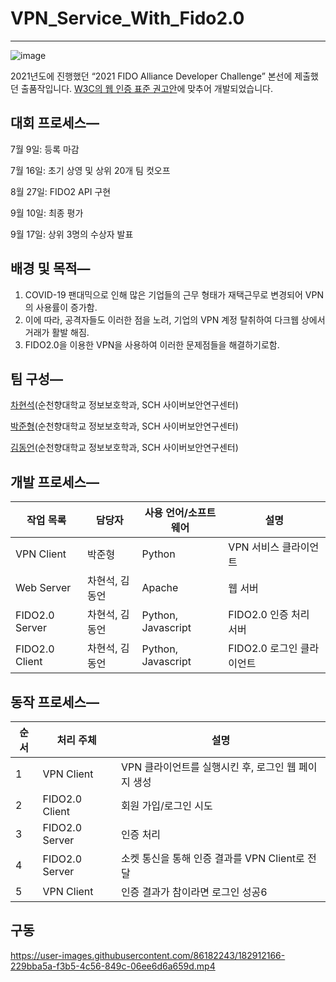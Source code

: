 # VPN_Service_With_Fido2.0

---

![image](https://user-images.githubusercontent.com/86182243/182912096-bfdb54e6-017a-4aa7-97d0-dc6cb078fc5f.png)

2021년도에 진행했던 “2021 FIDO Alliance Developer Challenge” 본선에 제출했던 출품작입니다. 
[W3C의 웹 인증 표준 권고안](https://www.w3.org/TR/2019/REC-webauthn-1-20190304/#intro)에 맞추어 개발되었습니다.


## 대회 프로세스—

7월 9일: 등록 마감

7월 16일: 초기 상영 및 상위 20개 팀 컷오프

8월 27일: FIDO2 API 구현

9월 10일: 최종 평가

9월 17일: 상위 3명의 수상자 발표

## 배경 및 목적—

1. COVID-19 팬대믹으로 인해 많은 기업들의 근무 형태가 재택근무로 변경되어 VPN의 사용률이 증가함.
2. 이에 따라, 공격자들도 이러한 점을 노려, 기업의 VPN 계정 탈취하여 다크웹 상에서 거래가 활발 해짐.
3.  FIDO2.0을 이용한 VPN을 사용하여 이러한 문제점들을 해결하기로함.

## 팀 구성—

[차현석](https://github.com/t3nderex)(순천향대학교 정보보호학과, SCH 사이버보안연구센터)

[박준형](https://github.com/CheLuEs)(순천향대학교 정보보호학과, SCH 사이버보안연구센터)

[김동언](https://github.com/7UN4)(순천향대학교 정보보호학과, SCH 사이버보안연구센터)

## 개발 프로세스—

| 작업 목록 |  담당자 |  사용 언어/소프트웨어 | 설명 |
| --- | --- | --- | --- |
| VPN Client |  박준형 | Python | VPN 서비스 클라이언트 |
| Web Server |  차현석, 김동언 | Apache | 웹 서버 |
| FIDO2.0 Server | 차현석, 김동언 | Python, Javascript | FIDO2.0 인증 처리 서버 |
| FIDO2.0 Client |  차현석, 김동언 | Python, Javascript | FIDO2.0 로그인 클라이언트 |

## 동작 프로세스—

| 순서 | 처리 주체 | 설명 |
| --- | --- | --- |
| 1 | VPN Client | VPN 클라이언트를 실행시킨 후, 로그인 웹 페이지 생성 |
| 2 | FIDO2.0 Client | 회원 가입/로그인 시도 |
| 3 | FIDO2.0 Server | 인증 처리 |
| 4 | FIDO2.0 Server | 소켓 통신을 통해 인증 결과를 VPN Client로 전달  |
| 5 | VPN Client | 인증 결과가 참이라면 로그인 성공6 |

## 구동

https://user-images.githubusercontent.com/86182243/182912166-229bba5a-f3b5-4c56-849c-06ee6d6a659d.mp4

